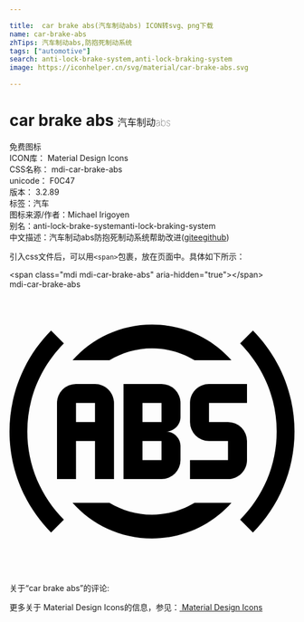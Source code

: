 ```yaml
---

title:  car brake abs(汽车制动abs) ICON转svg、png下载
name: car-brake-abs
zhTips: 汽车制动abs,防抱死制动系统
tags: ["automotive"]
search: anti-lock-brake-system,anti-lock-braking-system
image: https://iconhelper.cn/svg/material/car-brake-abs.svg

---
```


# car brake abs  <small style="font-size: 60%;font-weight: 100">汽车制动abs</small>


<div class="detail-page">
<p>
<span><span class="badge-success badge">免费图标</span> </span>
<br/>
<span>
ICON库：
<span class="badge-secondary badge">Material Design Icons</span> 
</span>
<br/>
<span>
CSS名称：
<span class="badge-secondary badge">mdi-car-brake-abs</span> 
</span>
<br/>
<span>
unicode：
<span class="badge-secondary badge">F0C47</span> 
<copy-btn content='F0C47' btn-title=""></copy-btn>
<copy-btn :content='String.fromCodePoint(parseInt("F0C47", 16))' btn-title="复制U"></copy-btn>
</span>
<br/>
<span>
版本：
<span class="badge-secondary badge">3.2.89</span> 
</span><br/><span>标签：<span class="badge-light badge"><router-link to="/tags/automotive.html">汽车</router-link></span></span>
<br/>
<span>图标来源/作者：<span class="badge-light badge">Michael Irigoyen</span></span> 
<br/>
<span>别名：<span class="badge-light badge">anti-lock-brake-system</span><span class="badge-light badge">anti-lock-braking-system</span></span><br/><span class="zh-detail">中文描述：<span class="badge-primary badge">汽车制动abs</span><span class="badge-primary badge">防抱死制动系统</span><span class="help-link"><span>帮助改进</span>(<a href="https://gitee.com/liuwave/icon-helper/edit/master/json/material/car-brake-abs.json" target="_blank" rel="noopener noreferrer">gitee</a><a href="https://github.com/liuwave/icon-helper/edit/master/json/material/car-brake-abs.json" target="_blank" rel="noopener noreferrer">github</a></span>)</span><br/>
</p>
</div>
<div class="alert alert-dark">
  <i class="mdi mdi-car-brake-abs mdi-48px"></i>
  <i class="mdi mdi-car-brake-abs mdi-36px"></i>
  <i class="mdi mdi-car-brake-abs mdi-24px"></i>
  <i class="mdi mdi-car-brake-abs mdi-18px"></i>
</div>
<div>
  <p>引入css文件后，可以用<code>&lt;span&gt;</code>包裹，放在页面中。具体如下所示：    
  </p>
  <div class="alert alert-primary" style="font-size: 14px">
    &lt;span class="mdi mdi-car-brake-abs" aria-hidden="true"&gt;&lt;/span&gt;
    <copy-btn content='<span class="mdi mdi-car-brake-abs" aria-hidden="true"></span>'></copy-btn>
  </div>
  <div class="alert alert-secondary">
    <i class="mdi mdi-car-brake-abs"
    style="font-size: 24px"
    aria-hidden="true"></i> mdi-car-brake-abs
    <copy-btn content="mdi-car-brake-abs" btn-title="复制图标名称"></copy-btn>
  </div>
</div>
<div id="svg" class="svg-wrap">
<svg xmlns="http://www.w3.org/2000/svg" viewBox="0 0 24 24"><path d="M24,12C24,15.31 22.66,18.31 20.5,20.5L19.42,19.42C21.32,17.5 22.5,14.9 22.5,12C22.5,9.11 21.32,6.5 19.42,4.58L20.5,3.5C22.66,5.69 24,8.69 24,12M20,9.6V8H16.8C15.92,8 15.2,8.72 15.2,9.6V11.2A1.6,1.6 0 0,0 16.8,12.8H18.4V14.4H15.2V16H18.4C19.28,16 20,15.28 20,14.4V12.8A1.6,1.6 0 0,0 18.4,11.2H16.8V9.6H20M8.42,6C9.47,5.37 10.69,5 12,5C13.31,5 14.53,5.37 15.58,6H18.69C17.05,4.16 14.66,3 12,3C9.34,3 6.95,4.16 5.31,6H8.42M13.2,12C13.84,12 14.4,12.56 14.4,13.2V14.4A1.6,1.6 0 0,1 12.8,16H9.6V8H12.8A1.6,1.6 0 0,1 14.4,9.6V10.8C14.4,11.44 13.84,12 13.2,12M12.8,12.8H11.2V14.4H12.8V12.8M12.8,9.6H11.2V11.2H12.8V9.6M4.58,4.58L3.5,3.5C1.34,5.69 0,8.69 0,12C0,15.31 1.34,18.31 3.5,20.5L4.58,19.42C2.68,17.5 1.5,14.9 1.5,12C1.5,9.11 2.68,6.5 4.58,4.58M7.2,16V12.8H5.6V16H4V9.6A1.6,1.6 0 0,1 5.6,8H7.2C8.08,8 8.8,8.72 8.8,9.6V16H7.2M7.2,11.2V9.6H5.6V11.2H7.2M15.58,18C14.53,18.63 13.31,19 12,19C10.69,19 9.47,18.63 8.42,18H5.31C6.95,19.84 9.34,21 12,21C14.66,21 17.05,19.84 18.69,18H15.58Z" /></svg>
</div>
<detail full-name='mdi-car-brake-abs'></detail>
<div>
<p>关于“car brake abs”的评论:</p>
</div>
<Vssue title="关于“car brake abs”的评论" ></Vssue>    
<div><p>更多关于 Material Design Icons的信息，参见：<a target="_blank" href="https://iconhelper.cn/material.html"> Material Design Icons</a>
</p></div>
